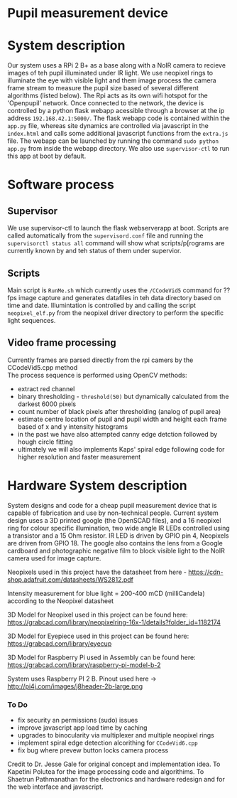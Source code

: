 # Pupil measurement device

# System description

Our system uses a RPi 2 B+ as a base along with a NoIR camera to recieve images of teh pupil illuminated under IR light.
We use neopixel rings to illuminate the eye with visible light and them image process the camera frame stream to measure the pupil size based of several different algorithms (listed below). The Rpi acts as its own wifi hotspot for the 'Openpupil' network. Once connected to the network, the device is controlled by a python flask webapp acessible through a browser at the ip address `192.168.42.1:5000/`. The flask webapp code is contained within the `app.py` file, whereas site dynamics are controlled via javascript in the `index.html` and calls some additional javascript functions from the `extra.js` file. The webapp can be launched by running the command `sudo python app.py` from inside the webapp directory. We also use `supervisor-ctl` to run this app at boot by default.  

# Software process

## Supervisor
We use supervisor-ctl to launch the flask webserverapp at boot.
Scripts are called automatically from the `supervisord.conf` file and running the `supervisorctl status all` command will show what scripts/p[rograms are currently known by and teh status of them under supervior.

## Scripts
Main script is `RunMe.sh` which currently uses the `/CCodeVid5` command for ?? fps image capture and generates datafiles in teh data directory based on time and date. Illumintation is controlled by and calling the script `neopixel_elf.py` from the neopixel driver directory to perform the specific light sequences. 

## Video frame processing
Currently frames are parsed directly from the rpi camers by the CCodeVid5.cpp method  
The process sequence is performed using OpenCV methods:
  - extract red channel
  - binary thresholding - `threshold(50)` but dynamically calculated from the darkest 6000 pixels
  - count number of black pixels after thresholding (analog of pupil area)
  - estimate centre location of pupil and pupil width and height each frame based of x and y intensity histograms
  - in the past we have also attempted canny edge detction followed by hough circle fitting
  - ultimately we will also implements Kaps' spiral edge following code for higher resolution and faster measurement 

# Hardware System description
System designs and code for a cheap pupil measurement device that is capable of fabrication and use by non-technical people.
Current system design uses a 3D printed google (the OpenSCAD files), and a 16 neopixel ring for colour specific illumination, two wide angle IR LEDs controlled using a transistor and a 15 Ohm resistor.  IR LED is driven by GPIO pin 4, Neopixels are driven from GPIO 18. The google also contains the lens from a Google cardboard and photographic negative film to block visible light to the NoIR camera used for image capture.

Neopixels used in this project have the datasheet from here - https://cdn-shop.adafruit.com/datasheets/WS2812.pdf

Intensity measurement for blue light = 200-400 mCD (milliCandela) according to the Neopixel datasheet

3D Model for Neopixel used in this project can be found here: https://grabcad.com/library/neopixelring-16x-1/details?folder_id=1182174

3D Model for Eyepiece used in this project can be found here: https://grabcad.com/library/eyecup

3D Model for Raspberry Pi used in Assembly can be found here: https://grabcad.com/library/raspberry-pi-model-b-2

System uses Raspberry PI 2 B. Pinout used here -> http://pi4j.com/images/j8header-2b-large.png



### To Do
 - fix security an permissions (sudo) issues
 - improve javascript app load time by caching
 - upgrades to binocularity via multiplexer and multiple neopixel rings
 - implement spiral edge detection alcorithing for `CCodeVid6.cpp`
 - fix bug where prevew button locks camera process
 
Credit to Dr. Jesse Gale for original concept and implementation idea. To Kapetini Polutea for the image processing code and algorithims. To Shaetrun Pathmanathan for the electronics and hardware redesign and for the web interface and javascript.
